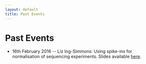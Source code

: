 ```yaml
---
layout: default
title: Past Events
---
```


# Past Events

* 16th February 2016 -- Liz Ing-Simmons: Using spike-ins for normalisation of sequencing 
experiments. Slides available [here](../slides/liz_20160216_spikeins.pptx).